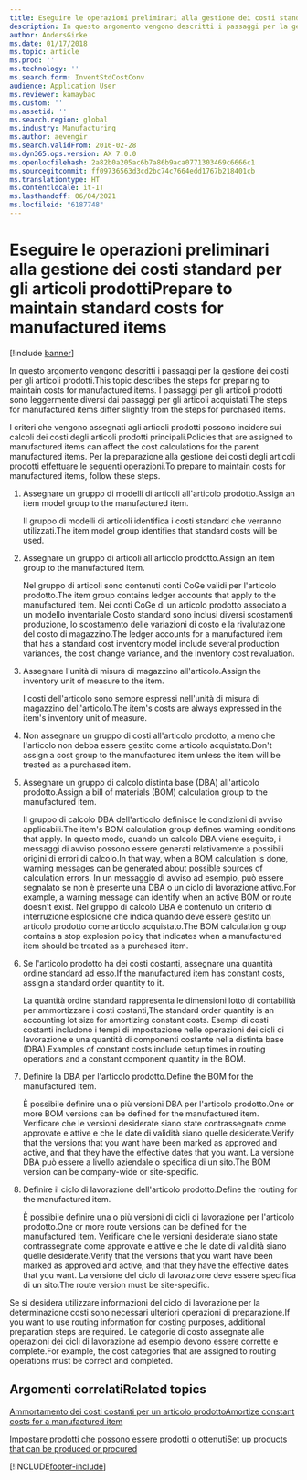 ```yaml
---
title: Eseguire le operazioni preliminari alla gestione dei costi standard per gli articoli prodotti
description: In questo argomento vengono descritti i passaggi per la gestione dei costi per gli articoli prodotti.
author: AndersGirke
ms.date: 01/17/2018
ms.topic: article
ms.prod: ''
ms.technology: ''
ms.search.form: InventStdCostConv
audience: Application User
ms.reviewer: kamaybac
ms.custom: ''
ms.assetid: ''
ms.search.region: global
ms.industry: Manufacturing
ms.author: aevengir
ms.search.validFrom: 2016-02-28
ms.dyn365.ops.version: AX 7.0.0
ms.openlocfilehash: 2a82b0a205ac6b7a86b9aca0771303469c6666c1
ms.sourcegitcommit: ff09736563d3cd2bc74c7664edd1767b218401cb
ms.translationtype: HT
ms.contentlocale: it-IT
ms.lasthandoff: 06/04/2021
ms.locfileid: "6187748"
---
```

# <a name="prepare-to-maintain-standard-costs-for-manufactured-items"></a><span data-ttu-id="dd185-103">Eseguire le operazioni preliminari alla gestione dei costi standard per gli articoli prodotti</span><span class="sxs-lookup"><span data-stu-id="dd185-103">Prepare to maintain standard costs for manufactured items</span></span>

[!include [banner](../includes/banner.md)]

<span data-ttu-id="dd185-104">In questo argomento vengono descritti i passaggi per la gestione dei costi per gli articoli prodotti.</span><span class="sxs-lookup"><span data-stu-id="dd185-104">This topic describes the steps for preparing to maintain costs for manufactured items.</span></span> <span data-ttu-id="dd185-105">I passaggi per gli articoli prodotti sono leggermente diversi dai passaggi per gli articoli acquistati.</span><span class="sxs-lookup"><span data-stu-id="dd185-105">The steps for manufactured items differ slightly from the steps for purchased items.</span></span>

<span data-ttu-id="dd185-106">I criteri che vengono assegnati agli articoli prodotti possono incidere sui calcoli dei costi degli articoli prodotti principali.</span><span class="sxs-lookup"><span data-stu-id="dd185-106">Policies that are assigned to manufactured items can affect the cost calculations for the parent manufactured items.</span></span> <span data-ttu-id="dd185-107">Per la preparazione alla gestione dei costi degli articoli prodotti effettuare le seguenti operazioni.</span><span class="sxs-lookup"><span data-stu-id="dd185-107">To prepare to maintain costs for manufactured items, follow these steps.</span></span>

1. <span data-ttu-id="dd185-108">Assegnare un gruppo di modelli di articoli all'articolo prodotto.</span><span class="sxs-lookup"><span data-stu-id="dd185-108">Assign an item model group to the manufactured item.</span></span> 

   <span data-ttu-id="dd185-109">Il gruppo di modelli di articoli identifica i costi standard che verranno utilizzati.</span><span class="sxs-lookup"><span data-stu-id="dd185-109">The item model group identifies that standard costs will be used.</span></span>

2. <span data-ttu-id="dd185-110">Assegnare un gruppo di articoli all'articolo prodotto.</span><span class="sxs-lookup"><span data-stu-id="dd185-110">Assign an item group to the manufactured item.</span></span> 

   <span data-ttu-id="dd185-111">Nel gruppo di articoli sono contenuti conti CoGe validi per l'articolo prodotto.</span><span class="sxs-lookup"><span data-stu-id="dd185-111">The item group contains ledger accounts that apply to the manufactured item.</span></span> <span data-ttu-id="dd185-112">Nei conti CoGe di un articolo prodotto associato a un modello inventariale Costo standard sono inclusi diversi scostamenti produzione, lo scostamento delle variazioni di costo e la rivalutazione del costo di magazzino.</span><span class="sxs-lookup"><span data-stu-id="dd185-112">The ledger accounts for a manufactured item that has a standard cost inventory model include several production variances, the cost change variance, and the inventory cost revaluation.</span></span>

3. <span data-ttu-id="dd185-113">Assegnare l'unità di misura di magazzino all'articolo.</span><span class="sxs-lookup"><span data-stu-id="dd185-113">Assign the inventory unit of measure to the item.</span></span> 

   <span data-ttu-id="dd185-114">I costi dell'articolo sono sempre espressi nell'unità di misura di magazzino dell'articolo.</span><span class="sxs-lookup"><span data-stu-id="dd185-114">The item's costs are always expressed in the item's inventory unit of measure.</span></span>

4. <span data-ttu-id="dd185-115">Non assegnare un gruppo di costi all'articolo prodotto, a meno che l'articolo non debba essere gestito come articolo acquistato.</span><span class="sxs-lookup"><span data-stu-id="dd185-115">Don't assign a cost group to the manufactured item unless the item will be treated as a purchased item.</span></span>

5. <span data-ttu-id="dd185-116">Assegnare un gruppo di calcolo distinta base (DBA) all'articolo prodotto.</span><span class="sxs-lookup"><span data-stu-id="dd185-116">Assign a bill of materials (BOM) calculation group to the manufactured item.</span></span> 

   <span data-ttu-id="dd185-117">Il gruppo di calcolo DBA dell'articolo definisce le condizioni di avviso applicabili.</span><span class="sxs-lookup"><span data-stu-id="dd185-117">The item's BOM calculation group defines warning conditions that apply.</span></span> <span data-ttu-id="dd185-118">In questo modo, quando un calcolo DBA viene eseguito, i messaggi di avviso possono essere generati relativamente a possibili origini di errori di calcolo.</span><span class="sxs-lookup"><span data-stu-id="dd185-118">In that way, when a BOM calculation is done, warning messages can be generated about possible sources of calculation errors.</span></span> <span data-ttu-id="dd185-119">In un messaggio di avviso ad esempio, può essere segnalato se non è presente una DBA o un ciclo di lavorazione attivo.</span><span class="sxs-lookup"><span data-stu-id="dd185-119">For example, a warning message can identify when an active BOM or route doesn't exist.</span></span> <span data-ttu-id="dd185-120">Nel gruppo di calcolo DBA è contenuto un criterio di interruzione esplosione che indica quando deve essere gestito un articolo prodotto come articolo acquistato.</span><span class="sxs-lookup"><span data-stu-id="dd185-120">The BOM calculation group contains a stop explosion policy that indicates when a manufactured item should be treated as a purchased item.</span></span>

6. <span data-ttu-id="dd185-121">Se l'articolo prodotto ha dei costi costanti, assegnare una quantità ordine standard ad esso.</span><span class="sxs-lookup"><span data-stu-id="dd185-121">If the manufactured item has constant costs, assign a standard order quantity to it.</span></span> 

   <span data-ttu-id="dd185-122">La quantità ordine standard rappresenta le dimensioni lotto di contabilità per ammortizzare i costi costanti,</span><span class="sxs-lookup"><span data-stu-id="dd185-122">The standard order quantity is an accounting lot size for amortizing constant costs.</span></span> <span data-ttu-id="dd185-123">Esempi di costi costanti includono i tempi di impostazione nelle operazioni dei cicli di lavorazione e una quantità di componenti costante nella distinta base (DBA).</span><span class="sxs-lookup"><span data-stu-id="dd185-123">Examples of constant costs include setup times in routing operations and a constant component quantity in the BOM.</span></span>

7. <span data-ttu-id="dd185-124">Definire la DBA per l'articolo prodotto.</span><span class="sxs-lookup"><span data-stu-id="dd185-124">Define the BOM for the manufactured item.</span></span> 

   <span data-ttu-id="dd185-125">È possibile definire una o più versioni DBA per l'articolo prodotto.</span><span class="sxs-lookup"><span data-stu-id="dd185-125">One or more BOM versions can be defined for the manufactured item.</span></span> <span data-ttu-id="dd185-126">Verificare che le versioni desiderate siano state contrassegnate come approvate e attive e che le date di validità siano quelle desiderate.</span><span class="sxs-lookup"><span data-stu-id="dd185-126">Verify that the versions that you want have been marked as approved and active, and that they have the effective dates that you want.</span></span> <span data-ttu-id="dd185-127">La versione DBA può essere a livello aziendale o specifica di un sito.</span><span class="sxs-lookup"><span data-stu-id="dd185-127">The BOM version can be company-wide or site-specific.</span></span>

8. <span data-ttu-id="dd185-128">Definire il ciclo di lavorazione dell'articolo prodotto.</span><span class="sxs-lookup"><span data-stu-id="dd185-128">Define the routing for the manufactured item.</span></span> 

   <span data-ttu-id="dd185-129">È possibile definire una o più versioni di cicli di lavorazione per l'articolo prodotto.</span><span class="sxs-lookup"><span data-stu-id="dd185-129">One or more route versions can be defined for the manufactured item.</span></span> <span data-ttu-id="dd185-130">Verificare che le versioni desiderate siano state contrassegnate come approvate e attive e che le date di validità siano quelle desiderate.</span><span class="sxs-lookup"><span data-stu-id="dd185-130">Verify that the versions that you want have been marked as approved and active, and that they have the effective dates that you want.</span></span> <span data-ttu-id="dd185-131">La versione del ciclo di lavorazione deve essere specifica di un sito.</span><span class="sxs-lookup"><span data-stu-id="dd185-131">The route version must be site-specific.</span></span>

<span data-ttu-id="dd185-132">Se si desidera utilizzare informazioni del ciclo di lavorazione per la determinazione costi sono necessari ulteriori operazioni di preparazione.</span><span class="sxs-lookup"><span data-stu-id="dd185-132">If you want to use routing information for costing purposes, additional preparation steps are required.</span></span> <span data-ttu-id="dd185-133">Le categorie di costo assegnate alle operazioni dei cicli di lavorazione ad esempio devono essere corrette e complete.</span><span class="sxs-lookup"><span data-stu-id="dd185-133">For example, the cost categories that are assigned to routing operations must be correct and completed.</span></span>

## <a name="related-topics"></a><span data-ttu-id="dd185-134">Argomenti correlati</span><span class="sxs-lookup"><span data-stu-id="dd185-134">Related topics</span></span>

[<span data-ttu-id="dd185-135">Ammortamento dei costi costanti per un articolo prodotto</span><span class="sxs-lookup"><span data-stu-id="dd185-135">Amortize constant costs for a manufactured item</span></span>](amortize-constant-costs-manufactured-item.md)

[<span data-ttu-id="dd185-136">Impostare prodotti che possono essere prodotti o ottenuti</span><span class="sxs-lookup"><span data-stu-id="dd185-136">Set up products that can be produced or procured</span></span>](manufactured-items-treated-as-purchased-items.md)



[!INCLUDE[footer-include](../../includes/footer-banner.md)]